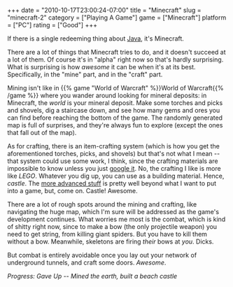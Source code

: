 +++
date = "2010-10-17T23:00:24-07:00"
title = "Minecraft"
slug = "minecraft-2"
category = ["Playing A Game"]
game = ["Minecraft"]
platform = ["PC"]
rating = ["Good"]
+++

If there is a single redeeming thing about <a href="http://en.wikipedia.org/wiki/Java_(programming_language)">Java</a>, it's Minecraft.

There are a lot of things that Minecraft tries to do, and it doesn't succeed at a lot of them.  Of course it's in "alpha" right now so that's hardly surprising.  What is surprising is how <i>awesome</i> it can be when it's at its best.  Specifically, in the "mine" part, and in the "craft" part.

Mining isn't like in {{% game "World of Warcraft" %}}World of Warcraft{{% /game %}} where you wander around looking for mineral deposits: in Minecraft, the <i>world</i> is your mineral deposit.  Make some torches and picks and shovels, dig a staircase down, and see how many gems and ores you can find before reaching the bottom of the game.  The randomly generated map is full of surprises, and they're always fun to explore (except the ones that fall out of the map).

As for crafting, there is an item-crafting system (which is how you get the aforementioned torches, picks, and shovels) but that's not what I mean -- that system could use some work, I think, since the crafting materials are impossible to know unless you just <a href="http://www.minecraftwiki.net/wiki/Crafting">google it</a>.  No, the crafting I like is more like <i>LEGO</i>.  Whatever you dig up, you can use as a building material.  Hence, <i>castle</i>.  The <a href="http://www.minecraftwiki.net/wiki/Redstone_circuits">more advanced stuff</a> is pretty well beyond what I want to put into a game, but, come on.  Castle!  Awesome.

There are a lot of rough spots around the mining and crafting, like navigating the huge map, which I'm sure will be addressed as the game's development continues.  What worries me most is the combat, which is kind of shitty right now, since to make a bow (the only projectile weapon) you need to get string, from killing giant spiders.  But you have to kill them without a bow.  Meanwhile, skeletons are firing <i>their</i> bows at <i>you</i>.  Dicks.

But combat is entirely avoidable once you lay out your network of underground tunnels, and craft some doors.  <i>Awesome</i>.

<i>Progress: Gave Up -- Mined the earth, built a beach castle</i>